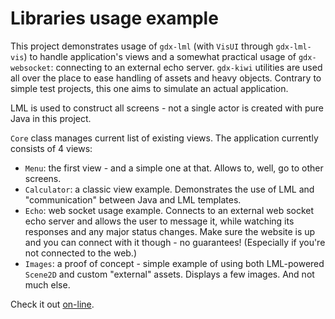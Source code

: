 # Libraries usage example

This project demonstrates usage of `gdx-lml` (with `VisUI` through `gdx-lml-vis`) to handle application's views and a somewhat practical usage of `gdx-websocket`: connecting to an external echo server. `gdx-kiwi` utilities are used all over the place to ease handling of assets and heavy objects. Contrary to simple test projects, this one aims to simulate an actual application.

LML is used to construct all screens - not a single actor is created with pure Java in this project.

`Core` class manages current list of existing views. The application currently consists of 4 views:

- `Menu`: the first view - and a simple one at that. Allows to, well, go to other screens.
- `Calculator`: a classic view example. Demonstrates the use of LML and "communication" between Java and LML templates.
- `Echo`: web socket usage example. Connects to an external web socket echo server and allows the user to message it, while watching its responses and any major status changes. Make sure the website is up and you can connect with it though - no guarantees! (Especially if you're not connected to the web.)
- `Images`: a proof of concept - simple example of using both LML-powered `Scene2D` and custom "external" assets. Displays a few images. And not much else.

Check it out [on-line](http://czyzby.github.io/gdx-lml/lml-vis-websocket).
